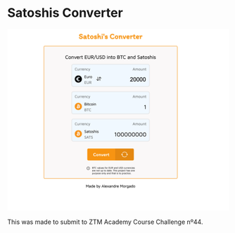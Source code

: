 # Satoshis Converter

![Satoshis-Converter](./images/SCR-20231215-mtbj.png)

This was made to submit to ZTM Academy Course Challenge nº44. 

